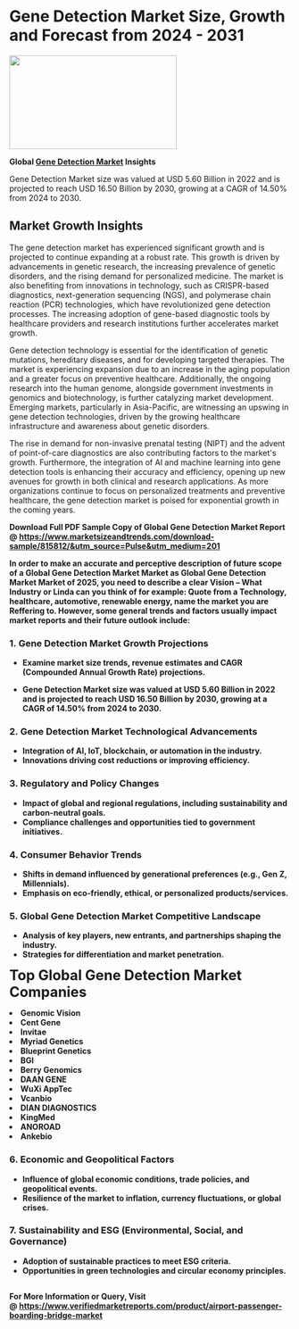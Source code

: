<H1>Gene Detection Market Size, Growth and Forecast from 2024 - 2031</H1><img class="aligncenter size-medium wp-image-584254" src="https://thirdeyenews.in/wp-content/uploads/2024/09/Global-Market-Research-300x168.jpeg" alt="" width="300" height="168" /><p><strong>Global&nbsp;<a href="https://www.marketsizeandtrends.com/download-sample/815812/&amp;utm_source=Pulse&amp;utm_medium=201">Gene Detection Market</a> Insights</strong></p><p>Gene Detection Market size was valued at USD 5.60 Billion in 2022 and is projected to reach USD 16.50 Billion by 2030, growing at a CAGR of 14.50% from 2024 to 2030.</p><p><h2>Market Growth Insights</h2> <p>The gene detection market has experienced significant growth and is projected to continue expanding at a robust rate. This growth is driven by advancements in genetic research, the increasing prevalence of genetic disorders, and the rising demand for personalized medicine. The market is also benefiting from innovations in technology, such as CRISPR-based diagnostics, next-generation sequencing (NGS), and polymerase chain reaction (PCR) technologies, which have revolutionized gene detection processes. The increasing adoption of gene-based diagnostic tools by healthcare providers and research institutions further accelerates market growth.</p> <p><strong></strong></p> <p>Gene detection technology is essential for the identification of genetic mutations, hereditary diseases, and for developing targeted therapies. The market is experiencing expansion due to an increase in the aging population and a greater focus on preventive healthcare. Additionally, the ongoing research into the human genome, alongside government investments in genomics and biotechnology, is further catalyzing market development. Emerging markets, particularly in Asia-Pacific, are witnessing an upswing in gene detection technologies, driven by the growing healthcare infrastructure and awareness about genetic disorders.</p> <p>The rise in demand for non-invasive prenatal testing (NIPT) and the advent of point-of-care diagnostics are also contributing factors to the market's growth. Furthermore, the integration of AI and machine learning into gene detection tools is enhancing their accuracy and efficiency, opening up new avenues for growth in both clinical and research applications. As more organizations continue to focus on personalized treatments and preventive healthcare, the gene detection market is poised for exponential growth in the coming years.</p> <p><strong></p><p><span class=""><strong>Download Full PDF Sample Copy of Global Gene Detection Market Report</strong> @ <a href="https://www.marketsizeandtrends.com/download-sample/815812/&amp;utm_source=Pulse&amp;utm_medium=201" target="_blank">https://www.marketsizeandtrends.com/download-sample/815812/&amp;utm_source=Pulse&amp;utm_medium=201</a></span></p><p>In order to make an accurate and perceptive description of future scope of a Global&nbsp;Gene Detection Market Market as Global&nbsp;Gene Detection Market Market of 2025, you need to describe a clear Vision &ndash; What Industry or Linda can you think of for example: Quote from a Technology, healthcare, automotive, renewable energy, name the market you are Reffering to. However, some general trends and factors usually impact market reports and their future outlook include:</p><h3>1.&nbsp;<strong>Gene Detection Market Growth Projections</strong></h3><ul><li>Examine market size trends, revenue estimates and CAGR (Compounded Annual Growth Rate) projections.</li><li><p>Gene Detection Market size was valued at USD 5.60 Billion in 2022 and is projected to reach USD 16.50 Billion by 2030, growing at a CAGR of 14.50% from 2024 to 2030.</p></li></ul><h3>2.&nbsp;<strong>Gene Detection Market Technological Advancements</strong></h3><ul><li>Integration of AI, IoT, blockchain, or automation in the industry.</li><li>Innovations driving cost reductions or improving efficiency.</li></ul><h3>3.&nbsp;<strong>Regulatory and Policy Changes</strong></h3><ul><li>Impact of global and regional regulations, including sustainability and carbon-neutral goals.</li><li>Compliance challenges and opportunities tied to government initiatives.</li></ul><h3>4.&nbsp;<strong>Consumer Behavior Trends</strong></h3><ul><li>Shifts in demand influenced by generational preferences (e.g., Gen Z, Millennials).</li><li>Emphasis on eco-friendly, ethical, or personalized products/services.</li></ul><h3>5.&nbsp;<strong>Global Gene Detection Market Competitive Landscape</strong></h3><ul><li>Analysis of key players, new entrants, and partnerships shaping the industry.</li><li>Strategies for differentiation and market penetration.</li></ul><p data-pm-slice="1 1 []"><span style="color: inherit; font-family: inherit; font-size: 25px;">Top Global Gene Detection Market Companies</span></p><div class="" data-test-id=""><p><li>Genomic Vision</li><li> Cent Gene</li><li> Invitae</li><li> Myriad Genetics</li><li> Blueprint Genetics</li><li> BGI</li><li> Berry Genomics</li><li> DAAN GENE</li><li> WuXi AppTec</li><li> Vcanbio</li><li> DIAN DIAGNOSTICS</li><li> KingMed</li><li> ANOROAD</li><li> Ankebio</li></p></div><h3>6.&nbsp;<strong>Economic and Geopolitical Factors</strong></h3><ul><li>Influence of global economic conditions, trade policies, and geopolitical events.</li><li>Resilience of the market to inflation, currency fluctuations, or global crises.</li></ul><h3>7.&nbsp;<strong>Sustainability and ESG (Environmental, Social, and Governance)</strong></h3><ul><li>Adoption of sustainable practices to meet ESG criteria.</li><li>Opportunities in green technologies and circular economy principles.</li></ul><h2><strong style="font-size: 14px;">For More Information or Query, Visit @&nbsp;</strong><a style="background-color: #ffffff; font-size: 14px;" href="https://www.marketsizeandtrends.com/report/gene-detection-market/" target="_blank">https://www.verifiedmarketreports.com/product/airport-passenger-boarding-bridge-market</a></h2>
